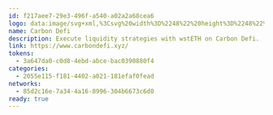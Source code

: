 ```yaml
---
id: f217aee7-29e3-496f-a540-a02a2a68cea6
logo: data:image/svg+xml,%3Csvg%20width%3D%2248%22%20height%3D%2248%22%20viewBox%3D%220%200%2048%2048%22%20fill%3D%22none%22%20xmlns%3D%22http%3A%2F%2Fwww.w3.org%2F2000%2Fsvg%22%3E%0A%3Cpath%20d%3D%22M24%2048C37.2548%2048%2048%2037.2548%2048%2024C48%2010.7452%2037.2548%200%2024%200C10.7452%200%200%2010.7452%200%2024C0%2037.2548%2010.7452%2048%2024%2048Z%22%20fill%3D%22%2315181D%22%2F%3E%0A%3Cpath%20d%3D%22M31.9899%2029.9465H27.2693L24.587%2017.4023H20.4028L21.3684%2021.397L23.8726%2026.4198L23.5142%2037.0001H34.2429L31.9899%2029.9465Z%22%20fill%3D%22%23E6E6E6%22%2F%3E%0A%3Cpath%20d%3D%22M23.5143%2037L23.8727%2026.4198L18.9009%2027.3188L23.5143%2037ZM16.2186%2027.3188L17.0769%2015.5192H14.1202L13%2027.3188H16.2186Z%22%20fill%3D%22%23999999%22%2F%3E%0A%3Cpath%20d%3D%22M20.5101%209.21384L21.6903%2013.8091L31.9899%2013.9161L30.4879%209L20.5101%209.21384ZM30.0588%2027.3188H34.4575L29.3078%2017.4023L28.4495%2015.626H26.0892L30.0588%2027.3188Z%22%20fill%3D%22%23E6E6E6%22%2F%3E%0A%3Cpath%20d%3D%22M31.9899%2013.9159L21.6902%2013.8091L20.4029%2017.4024H24.587L26.0892%2015.6259H28.4494L29.3078%2017.4024L31.9899%2013.9159ZM34.4575%2027.3187H30.0588L27.2693%2029.9464H31.9899L34.4575%2027.3187ZM23.8727%2026.4197L21.3684%2021.3968L18.9009%2027.3187L23.8727%2026.4197ZM16.2186%2027.3187H13L13.9656%2029.9464L16.2186%2027.3187Z%22%20fill%3D%22black%22%2F%3E%0A%3Cpath%20d%3D%22M27.2694%2029.9465L30.0589%2027.3188L26.0893%2015.626L24.5872%2017.4024L27.2694%2029.9465Z%22%20fill%3D%22%23999999%22%2F%3E%0A%3Cpath%20d%3D%22M13.1075%2037H23.5145L18.9011%2027.3188L21.3686%2021.3969L20.4031%2017.4024L21.6905%2013.8092L20.5104%209.21387L15.3606%2010.9238L15.2411%2015.5192H17.0771L16.2188%2027.3188L13.9658%2029.9465L13.1075%2037Z%22%20fill%3D%22%234D4D4D%22%2F%3E%0A%3C%2Fsvg%3E%0A
name: Carbon Defi
description: Execute liquidity strategies with wstETH on Carbon Defi.
link: https://www.carbondefi.xyz/
tokens:
  - 3a647da0-c0d8-4ebd-abce-bac0390880f4
categories:
  - 2055e115-f181-4402-a021-181efaf0fead
networks:
  - 85d2c16e-7a34-4a16-8996-304b6673c6d0
ready: true
---
```

